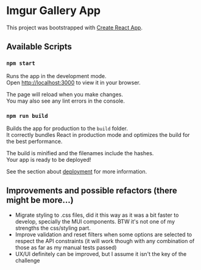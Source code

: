 # Imgur Gallery App

This project was bootstrapped with [Create React App](https://github.com/facebook/create-react-app).

## Available Scripts

### `npm start`

Runs the app in the development mode.\
Open [http://localhost:3000](http://localhost:3000) to view it in your browser.

The page will reload when you make changes.\
You may also see any lint errors in the console.

### `npm run build`

Builds the app for production to the `build` folder.\
It correctly bundles React in production mode and optimizes the build for the best performance.

The build is minified and the filenames include the hashes.\
Your app is ready to be deployed!

See the section about [deployment](https://facebook.github.io/create-react-app/docs/deployment) for more information.

## Improvements and possible refactors (there might be more...)

- Migrate styling to .css files, did it this way as it was a bit faster to develop, specially the MUI components. BTW it's not one of my strengths the css/styling part.
- Improve validation and reset filters when some options are selected to respect the API constraints (it will work though with any combination of those as far as my manual tests passed)
- UX/UI definitely can be improved, but I assume it isn't the key of the challenge
